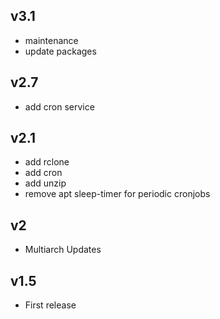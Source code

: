 ## v3.1
- maintenance
- update packages

## v2.7
- add cron service

## v2.1
- add rclone
- add cron
- add unzip 
- remove apt sleep-timer for periodic cronjobs

## v2
- Multiarch Updates

## v1.5
- First release

